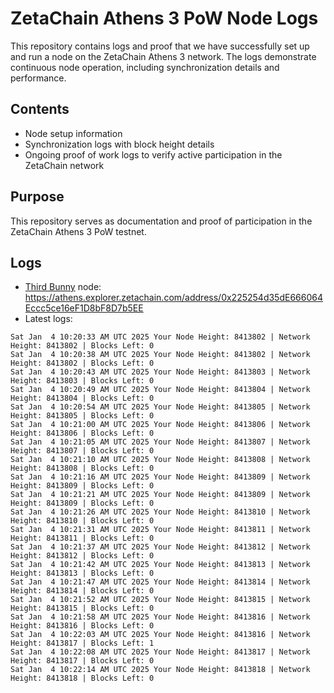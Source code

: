 # ZetaChain Athens 3 PoW Node Logs
This repository contains logs and proof that we have successfully set up and run a node on the ZetaChain Athens 3 network. The logs demonstrate continuous node operation, including synchronization details and performance.

## Contents
- Node setup information
- Synchronization logs with block height details
- Ongoing proof of work logs to verify active participation in the ZetaChain network

## Purpose
This repository serves as documentation and proof of participation in the ZetaChain Athens 3 PoW testnet.

## Logs

- [Third Bunny](https://thirdbunny.xyz/) node: https://athens.explorer.zetachain.com/address/0x225254d35dE666064Eccc5ce16eF1D8bF8D7b5EE
- Latest logs:
```
Sat Jan  4 10:20:33 AM UTC 2025 Your Node Height: 8413802 | Network Height: 8413802 | Blocks Left: 0
Sat Jan  4 10:20:38 AM UTC 2025 Your Node Height: 8413802 | Network Height: 8413802 | Blocks Left: 0
Sat Jan  4 10:20:43 AM UTC 2025 Your Node Height: 8413803 | Network Height: 8413803 | Blocks Left: 0
Sat Jan  4 10:20:49 AM UTC 2025 Your Node Height: 8413804 | Network Height: 8413804 | Blocks Left: 0
Sat Jan  4 10:20:54 AM UTC 2025 Your Node Height: 8413805 | Network Height: 8413805 | Blocks Left: 0
Sat Jan  4 10:21:00 AM UTC 2025 Your Node Height: 8413806 | Network Height: 8413806 | Blocks Left: 0
Sat Jan  4 10:21:05 AM UTC 2025 Your Node Height: 8413807 | Network Height: 8413807 | Blocks Left: 0
Sat Jan  4 10:21:10 AM UTC 2025 Your Node Height: 8413808 | Network Height: 8413808 | Blocks Left: 0
Sat Jan  4 10:21:16 AM UTC 2025 Your Node Height: 8413809 | Network Height: 8413809 | Blocks Left: 0
Sat Jan  4 10:21:21 AM UTC 2025 Your Node Height: 8413809 | Network Height: 8413809 | Blocks Left: 0
Sat Jan  4 10:21:26 AM UTC 2025 Your Node Height: 8413810 | Network Height: 8413810 | Blocks Left: 0
Sat Jan  4 10:21:31 AM UTC 2025 Your Node Height: 8413811 | Network Height: 8413811 | Blocks Left: 0
Sat Jan  4 10:21:37 AM UTC 2025 Your Node Height: 8413812 | Network Height: 8413812 | Blocks Left: 0
Sat Jan  4 10:21:42 AM UTC 2025 Your Node Height: 8413813 | Network Height: 8413813 | Blocks Left: 0
Sat Jan  4 10:21:47 AM UTC 2025 Your Node Height: 8413814 | Network Height: 8413814 | Blocks Left: 0
Sat Jan  4 10:21:52 AM UTC 2025 Your Node Height: 8413815 | Network Height: 8413815 | Blocks Left: 0
Sat Jan  4 10:21:58 AM UTC 2025 Your Node Height: 8413816 | Network Height: 8413816 | Blocks Left: 0
Sat Jan  4 10:22:03 AM UTC 2025 Your Node Height: 8413816 | Network Height: 8413817 | Blocks Left: 1
Sat Jan  4 10:22:08 AM UTC 2025 Your Node Height: 8413817 | Network Height: 8413817 | Blocks Left: 0
Sat Jan  4 10:22:14 AM UTC 2025 Your Node Height: 8413818 | Network Height: 8413818 | Blocks Left: 0
```
